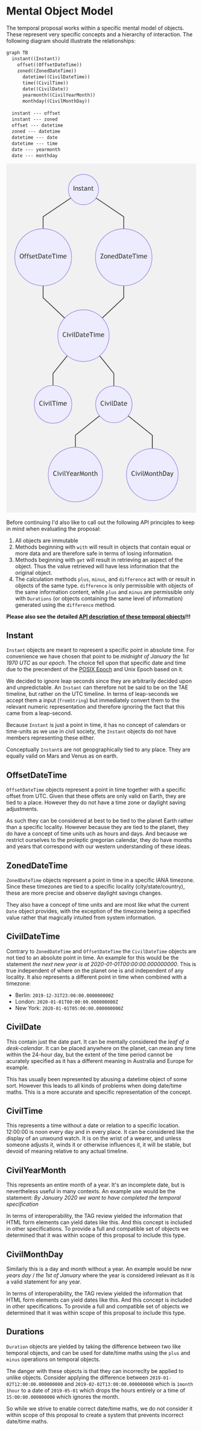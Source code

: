 # Mental Object Model

The temporal proposal works within a specific mental model of objects. These represent very specific concepts and a hierarchy of interaction. The following diagram should illustrate the relationships:

```mermaid
graph TB
  instant((Instant))
    offset((OffsetDateTime))
    zoned((ZonedDateTime))
      datetime((CivilDateTime))
      time((CivilTime))
      date((CivilDate))
      yearmonth((CivilYearMonth))
      monthday((CivilMonthDay))
      
  instant --- offset
  instant --- zoned
  offset --- datetime
  zoned --- datetime
  datetime --- date
  datetime --- time
  date --- yearmonth
  date --- monthday
```
![Mental Model Diagram](./objectrelation.png)

Before continuing I'd also like to call out the following API principles to keep in mind when evaluating the proposal:

1. All objects are immutable
2. Methods beginning with `with` will result in objects that contain equal or more data and are therefore safe in terms of losing information.
3. Methods beginning with `get` will result in retrieving an aspect of the object. Thus the value retrieved will have less information that the original object.
4. The calculation methods `plus`, `minus`, and `difference` act with or result in objects of the same type. `difference` is only permissible with objects of the same information content, while `plus` and `minus` are permissible only with `Durations` (or objects containing the same level of information) generated using the `difference` method.

**Please also see the detailed [API description of these temporal objects](objects.md)!!!**

## Instant

`Instant` objects are meant to represent a specific point in absolute time. For convenience we have chosen that point to be *midnight of January the 1st 1970 UTC* as our *epoch*. The choice fell upon that specific date and time due to the precendent of the [POSIX Epoch](http://pubs.opengroup.org/onlinepubs/9699919799/basedefs/V1_chap03.html#tag_03_150) and Unix Epoch based on it.

We decided to ignore  leap seconds since they are arbitrarily decided upon and unpredictable. An `Instant` can therefore not be said to be on the TAE timeline, but rather on the UTC timeline. In terms of leap-seconds we accept them a input (`fromString`) but immediately convert them to the relevant numeric representation and therefore ignoring the fact that this came from a leap-second.

Because `Instant` is just a point in time, it has no concept of calendars or time-units as we use in civil society, the `Instant` objects do not have members representing these either.

Conceptually `Instant`s are not geopgraphically tied to any place. They are equally valid on Mars and Venus as on earth.

## OffsetDateTime

`OffsetDateTime` objects represent a point in time together with a specific offset from UTC. Given that these offets are only valid on Earth, they are tied to a place. However they do not have a time zone or daylight saving adjustments.

As such they can be considered at best to be tied to the planet Earth rather than a specific locality. However because they are tied to the planet, they do have a concept of time units uch as hours and days. And because we restrict ourselves to the proleptic gregorian calendar, they do have months and years that correspond with our western understanding of these ideas.

## ZonedDateTime

`ZonedDateTime` objects represent a point in time in a specific IANA timezone. Since these timezones are tied to a specific locality (city/state/country), these are more precise and observe daylight savings changes.

They also have a concept of time units and are most like what the current `Date` object provides, with the exception of the timezone being a specified value rather that magically intuited from system information.

## CivilDateTime

Contrary to `ZonedDateTime` and `OffsetDateTime` the `CivilDateTime` objects are not tied to an absolute point in time. An example for this would be the statement *the next new year is at 2020-01-01T00:00:00.000000000*. This is true independent of where on the planet one is and independent of any locality. It also represents a different point in time when combined with a timezone:

 * Berlin: `2019-12-31T23:00:00.000000000Z`
 * London: `2020-01-01T00:00:00.000000000Z`
 * New York: `2020-01-01T05:00:00.000000000Z`

## CivilDate

This contain just the date part. It can be mentally considered the *leaf of a desk-calendar*. It can be placed anywhere on the planet, can mean any time within the 24-hour day, but the extent of the time period cannot be acurately specified as it has a different meaning in Australia and Europe for example.

This has usually been represented by abusing a datetime object of some sort. However this leads to all kinds of problems when doing date/time maths. This is a more accurate and specific representation of the concept.

## CivilTime

This represents a time without a date or relation to a specific location. 12:00:00 is noon every day and in every place. It can be considered like the display of an unwound watch. It is on the wrist of a wearer, and unless someone adjusts it, winds it or otherwise influences it, it will be stable, but devoid of meaning relative to any actual timeline.

## CivilYearMonth

This represents an entire month of a year. It's an incomplete date, but is nevertheless useful in many contexts. An example use would be the statement: *By January 2020 we want to have completed the temporal specification*

In terms of interoperability, the TAG review yielded the information that HTML form elements can yield dates like this. And this concept is included in other specifications. To provide a full and compatible set of objects we determined that it was within scope of this proposal to include this type.

## CivilMonthDay

Similarly this is a day and month without a year. An example would be *new years day* / *the 1st of January* where the year is considered irelevant as it is a valid statement for any year.

In terms of interoperability, the TAG review yielded the information that HTML form elements can yield dates like this. And this concept is included in other specifications. To provide a full and compatible set of objects we determined that it was within scope of this proposal to include this type.

## Durations

`Duration` objects are yielded by taking the difference between two like temporal objects, and can be used for date/time maths using the `plus` and `minus` operations on temporal objects.

The danger with these objects is that they can incorreclty be applied to unlike objects. Consider applying the difference between `2019-01-02T12:00:00.000000000` and `2019-02-02T13:00:00.000000000` which is `1month 1hour` to a date of `2019-05-01` which drops the hours entirely or a time of `15:00:00.000000000` which ignores the month.

So while we strive to enable correct date/time maths, we do not consider it within scope of this proposal to create a system that prevents incorrect date/time maths.

